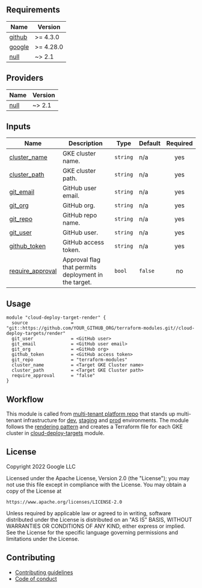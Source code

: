 <!-- BEGIN_TF_DOCS -->
## Requirements

| Name | Version |
|------|---------|
| <a name="requirement_github"></a> [github](#requirement\_github) | >= 4.3.0 |
| <a name="requirement_google"></a> [google](#requirement\_google) | >= 4.28.0 |
| <a name="requirement_null"></a> [null](#requirement\_null) | ~> 2.1 |

## Providers

| Name | Version |
|------|---------|
| <a name="provider_null"></a> [null](#provider\_null) | ~> 2.1 |

## Inputs

| Name | Description                                          | Type | Default | Required |
|------|------------------------------------------------------|------|---------|:--------:|
| <a name="input_cluster_name"></a> [cluster\_name](#input\_cluster\_name) | GKE cluster name.                                    | `string` | n/a | yes |
| <a name="input_cluster_path"></a> [cluster\_path](#input\_cluster\_path) | GKE cluster path.                                    | `string` | n/a | yes |
| <a name="input_git_email"></a> [git\_email](#input\_git\_email) | GitHub user email.                                   | `string` | n/a | yes |
| <a name="input_git_org"></a> [git\_org](#input\_git\_org) | GitHub org.                                          | `string` | n/a | yes |
| <a name="input_git_repo"></a> [git\_repo](#input\_git\_repo) | GitHub repo name.                                    | `string` | n/a | yes |
| <a name="input_git_user"></a> [git\_user](#input\_git\_user) | GitHub user.                                         | `string` | n/a | yes |
| <a name="input_github_token"></a> [github\_token](#input\_github\_token) | GitHub access token.                                 | `string` | n/a | yes |
| <a name="input_require_approval"></a> [require\_approval](#input\_require\_approval) | Approval flag that permits deployment in the target. | `bool` | `false` | no |

## Usage

```hcl
module "cloud-deploy-target-render" {
  source                = "git::https://github.com/YOUR_GITHUB_ORG/terraform-modules.git//cloud-deploy-targets/render"
  git_user              = <GitHub user>
  git_email             = <GitHub user email>
  git_org               = <GitHub org>
  github_token          = <GitHub access token>
  git_repo              = "terraform-modules"
  cluster_name          = <Target GKE Cluster name>
  cluster_path          = <Target GKE Cluster path>
  require_approval      = "false"
}
```

## Workflow

This module is called from [multi-tenant platform repo][muti-tenant-platform-repo] that stands up multi-tenant infrastructure for [dev][dev-multi-tenant], [staging][staging-multi-tenant] and [prod][prod-multi-tenant] environments.
The module follows the [rendering pattern][rendering-pattern] and creates a Terraform file for each GKE cluster in [cloud-deploy-targets][cloud-deploy-targets] module.

## License

Copyright 2022 Google LLC

Licensed under the Apache License, Version 2.0 (the "License");
you may not use this file except in compliance with the License.
You may obtain a copy of the License at

    https://www.apache.org/licenses/LICENSE-2.0

Unless required by applicable law or agreed to in writing, software
distributed under the License is distributed on an "AS IS" BASIS,
WITHOUT WARRANTIES OR CONDITIONS OF ANY KIND, either express or implied.
See the License for the specific language governing permissions and
limitations under the License.

## Contributing

*   [Contributing guidelines][contributing-guidelines]
*   [Code of conduct][code-of-conduct]

<!-- LINKS: https://www.markdownguide.org/basic-syntax/#reference-style-links -->

[contributing-guidelines]: CONTRIBUTING.md
[code-of-conduct]: code-of-conduct.md
<!-- END_TF_DOCS -->
[muti-tenant-platform-repo]: ../../../platform-template
[dev-multi-tenant]: ../../../platform-template/env/dev/main.tf?plain=1#L113
[staging-multi-tenant]: ../../../platform-template/env/staging/main.tf?plain=1#L113
[prod-multi-tenant]: ../../../platform-template/env/prod/main.tf?plain=1#L113
[cloud-deploy-targets]: ../../cloud-deploy-targets
[rendering-pattern]: ../../README.md/#rendering-pattern
